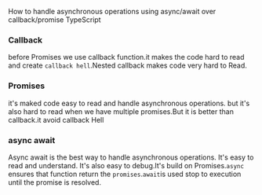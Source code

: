 How to handle asynchronous operations using async/await over callback/promise TypeScript

### Callback

before Promises we use callback function.it makes the code hard to read and create `callback hell`.Nested callback makes code very hard to Read.

### Promises

it's maked code easy to read and handle asynchronous operations. but it's also hard to read when we have multiple promises.But it is better than callback.it avoid callback Hell

### async await

Async await is the best way to handle asynchronous operations. It's easy to read and understand. It's also easy to debug.It's build on Promises.`async` ensures that function return the `promises`.`await`is used stop to execution until the promise is resolved.
